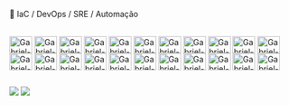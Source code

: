 🚀 IaC / DevOps / SRE / Automação

         
<div style="display: inline_block"><br>
  
  <img align="center" alt="Gabriel-Linux" height="30" width="40" src="https://cdn.jsdelivr.net/gh/devicons/devicon@latest/icons/linux/linux-original.svg">
  <img align="center" alt="Gabriel-OpenSUSE" height="30" width="40" src="https://cdn.jsdelivr.net/gh/devicons/devicon@latest/icons/opensuse/opensuse-original-wordmark.svg">
  <img align="center" alt="Gabriel-RedHat" height="30" width="40" src="https://cdn.jsdelivr.net/gh/devicons/devicon@latest/icons/redhat/redhat-original-wordmark.svg">
  <img align="center" alt="Gabriel-RockyLinux" height="30" width="40" src="https://cdn.jsdelivr.net/gh/devicons/devicon@latest/icons/rockylinux/rockylinux-original-wordmark.svg">
  <img align="center" alt="Gabriel-CentOS" height="30" width="40" src="https://cdn.jsdelivr.net/gh/devicons/devicon@latest/icons/centos/centos-original.svg">
  <img align="center" alt="Gabriel-Debian" height="30" width="40" src="https://cdn.jsdelivr.net/gh/devicons/devicon@latest/icons/debian/debian-original.svg">
  <img align="center" alt="Gabriel-Ubuntu" height="30" width="40" src="https://cdn.jsdelivr.net/gh/devicons/devicon@latest/icons/ubuntu/ubuntu-original.svg">
  
  <img align="center" alt="Gabriel-Apache" height="30" width="40" src="https://cdn.jsdelivr.net/gh/devicons/devicon@latest/icons/apache/apache-original-wordmark.svg">
  <img align="center" alt="Gabriel-Nginx" height="30" width="40" src="https://cdn.jsdelivr.net/gh/devicons/devicon@latest/icons/nginx/nginx-original.svg">

  <img align="center" alt="Gabriel-SQL" height="30" width="40" src="https://cdn.jsdelivr.net/gh/devicons/devicon@latest/icons/azuresqldatabase/azuresqldatabase-original.svg">
  <img align="center" alt="Gabriel-MySQL" height="30" width="40" src="https://cdn.jsdelivr.net/gh/devicons/devicon@latest/icons/mysql/mysql-original-wordmark.svg">
  <img align="center" alt="Gabriel-MariaDB" height="30" width="40" src="https://cdn.jsdelivr.net/gh/devicons/devicon@latest/icons/mariadb/mariadb-original-wordmark.svg">
  <img align="center" alt="Gabriel-PostgreSQL" height="30" width="40" src="https://cdn.jsdelivr.net/gh/devicons/devicon@latest/icons/postgresql/postgresql-original-wordmark.svg">

  <img align="center" alt="Gabriel-Docker" height="30" width="40" src="https://cdn.jsdelivr.net/gh/devicons/devicon@latest/icons/docker/docker-original-wordmark.svg"> 
  <img align="center" alt="Gabriel-Ansible" height="30" width="40" src="https://cdn.jsdelivr.net/gh/devicons/devicon@latest/icons/ansible/ansible-original-wordmark.svg">
  <img align="center" alt="Gabriel-Python" height="30" width="40" src="https://cdn.jsdelivr.net/gh/devicons/devicon@latest/icons/python/python-original-wordmark.svg">
  <img align="center" alt="Gabriel-Kubernetes" height="30" width="40" src="https://cdn.jsdelivr.net/gh/devicons/devicon@latest/icons/kubernetes/kubernetes-original.svg">
  <img align="center" alt="Gabriel-Vgrant" height="30" width="40" src="https://cdn.jsdelivr.net/gh/devicons/devicon@latest/icons/vagrant/vagrant-original-wordmark.svg">
  <img align="center" alt="Gabriel-Yaml" height="30" width="40" src="https://cdn.jsdelivr.net/gh/devicons/devicon@latest/icons/yaml/yaml-original.svg">
  <img align="center" alt="Gabriel-Bash" height="30" width="40" src="https://cdn.jsdelivr.net/gh/devicons/devicon@latest/icons/bash/bash-original.svg">
  
  <img align="center" alt="Gabriel-Grafana" height="30" width="40" src="https://cdn.jsdelivr.net/gh/devicons/devicon@latest/icons/grafana/grafana-original.svg">
  <img align="center" alt="Gabriel-Prometheus" height="30" width="40" src="https://cdn.jsdelivr.net/gh/devicons/devicon@latest/icons/prometheus/prometheus-original-wordmark.svg">
  
</div>

  ##
 
<div> 
  <a href = "mailto:gabrielbodiree@gmail.com"><img src="https://img.shields.io/badge/-Gmail-%23333?style=for-the-badge&logo=gmail&logoColor=white" target="_blank"></a>
  <a href="https://www.linkedin.com/in/gabriel-pacheco-217431123/" target="_blank"><img src="https://img.shields.io/badge/-LinkedIn-%230077B5?style=for-the-badge&logo=linkedin&logoColor=white" target="_blank"></a> 
  
</div>
